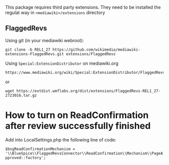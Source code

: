 This package requires third party extensions. They need to be installed the regulat way in `<mediawiki>/extensions` directory

## FlaggedRevs

Using git (in your mediawiki webroot):

    git clone -b REL1_27 https://github.com/wikimedia/mediawiki-extensions-FlaggedRevs.git extensions/FlaggedRevs

Using `Special:ExtensionDistributor` on mediawiki.org

    https://www.mediawiki.org/wiki/Special:ExtensionDistributor/FlaggedRevs

or

    wget https://extdist.wmflabs.org/dist/extensions/FlaggedRevs-REL1_27-2723016.tar.gz


# How to turn on ReadConfirmation after review successfully finished

Add into LocalSettings.php the following line of code:

`$bsgReadConfirmationMechanism = '\\BlueSpice\\FlaggedRevsConnector\\ReadConfirmation\\Mechanism\\PageApproved::factory';`